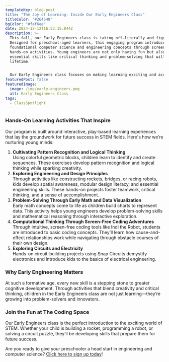 ```yaml
---
templateKey: blog-post
title: "The Joy of Learning: Inside Our Early Engineers Class"
titleColor: "#264548"
bgColor: "#faf6ee"
date: 2024-12-12T16:53:15.844Z
description: >-
  This fall, our Early Engineers class is taking off—literally and figuratively!
  Designed for preschool-aged learners, this engaging program introduces
  foundational computer science and engineering concepts through screen-free,
  hands-on activities. Young engineers are not only having fun but also building
  essential skills like critical thinking and problem-solving that will last a
  lifetime.


  Our Early Engineers class focuses on making learning exciting and accessible for children as young as three. Here’s a look at what your little learners can expect.
featuredPost: false
featuredImage:
  image: /img/early-engineers.png
  alt: Early Engineers Class
tags:
  - ClassSpotlight
---
```

### **Hands-On Learning Activities That Inspire**

Our program is built around interactive, play-based learning experiences that lay the groundwork for future success in STEM fields. Here's how we’re nurturing young minds:

1. **Cultivating Pattern Recognition and Logical Thinking**\
   Using colorful geometric blocks, children learn to identify and create sequences. These exercises develop pattern recognition and logical thinking while sparking creativity.
2. **Exploring Engineering and Design Principles**\
   Through activities like constructing rockets, bridges, or racing robots, kids develop spatial awareness, modular design literacy, and essential engineering skills. These hands-on projects foster teamwork, critical thinking, and a sense of accomplishment.
3. **Problem-Solving Through Early Math and Data Visualization**\
   Early math concepts come to life as children build charts to represent data. This activity helps young engineers develop problem-solving skills and mathematical reasoning through interactive exploration.
4. **Computational Thinking Through Screen-Free Coding Adventures**\
   Through intuitive, screen-free coding tools like Indi the Robot, students are introduced to basic coding concepts. They’ll learn how cause-and-effect relationships work while navigating through obstacle courses of their own design.
5. **Exploring Circuits and Electricity**\
   Hands-on circuit-building projects using Snap Circuits demystify electronics and introduce kids to the basics of electrical engineering.

### **Why Early Engineering Matters**

At such a formative age, every new skill is a stepping stone to greater cognitive development. Through activities that blend creativity and critical thinking, children in the Early Engineers class are not just learning—they’re growing into problem-solvers and innovators.

### **Join the Fun at The Coding Space**

Our Early Engineers class is the perfect introduction to the exciting world of STEM. Whether your child is building a rocket, programming a robot, or solving a circuit puzzle, they’ll be developing skills that prepare them for future success.

Are you ready to give your preschooler a head start in engineering and computer science? [Click here to sign up today](https://www.thecodingspace.com/experience-levels/preschool-code/)!